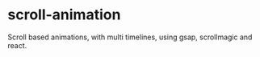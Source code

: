 # scroll-animation
Scroll based animations, with multi timelines, using gsap, scrollmagic and react.

